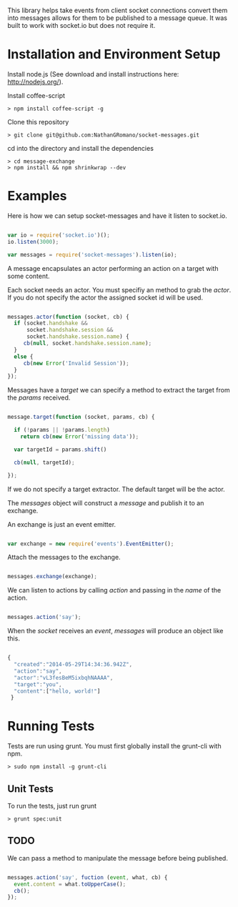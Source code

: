 This library helps take events from client socket connections convert them into messages allows for them to be published to a message queue.
It was built to work with socket.io but does not require it.

# Installation and Environment Setup

Install node.js (See download and install instructions here: http://nodejs.org/).

Install coffee-script

    > npm install coffee-script -g

Clone this repository

    > git clone git@github.com:NathanGRomano/socket-messages.git

cd into the directory and install the dependencies

    > cd message-exchange
    > npm install && npm shrinkwrap --dev

# Examples

Here is how we can setup socket-messages and have it listen to socket.io.

```javascript

var io = require('socket.io')();
io.listen(3000);

var messages = require('socket-messages').listen(io);

```

A message encapsulates an actor performing an action on a target with some content.

Each socket needs an actor.  You must specifiy an method to grab the *actor*.  If you do
not specify the actor the assigned socket id will be used.

```javascript

messages.actor(function (socket, cb) {
  if (socket.handshake && 
      socket.handshake.session &&
      socket.handshake.session.name) {
     cb(null, socket.handshake.session.name);
  }
  else {
     cb(new Error('Invalid Session'));
  }
});

```
Messages have a *target* we can specify a method to extract the target from the *params* received.

```javascript

message.target(function (socket, params, cb) {

  if (!params || !params.length)
    return cb(new Error('missing data'));

  var targetId = params.shift()

  cb(null, targetId);

});

```

If we do not specify a target extractor.  The default target will be the actor.

The *messages* object will construct a *message* and publish it to an exchange.

An exchange is just an event emitter.

```javascript

var exchange = new require('events').EventEmitter();

```

Attach the messages to the exchange.

```javascript

messages.exchange(exchange);

```

We can listen to actions by calling *action* and passing in the *name* of the action.

```javascript

messages.action('say');

```

When the *socket* receives an *event*, *messages* will produce an object like this.

```javascript

{
  "created":"2014-05-29T14:34:36.942Z",
  "action":"say",
  "actor":"vL3fesBeM5ixbqhNAAAA",
  "target":"you",
  "content":["hello, world!"]
 }

```

# Running Tests

Tests are run using grunt.  You must first globally install the grunt-cli with npm.

    > sudo npm install -g grunt-cli

## Unit Tests

To run the tests, just run grunt

    > grunt spec:unit

## TODO

We can pass a method to manipulate the message before being published.

```javascript

messages.action('say', fuction (event, what, cb) {
  event.content = what.toUpperCase();
  cb();
});

```
